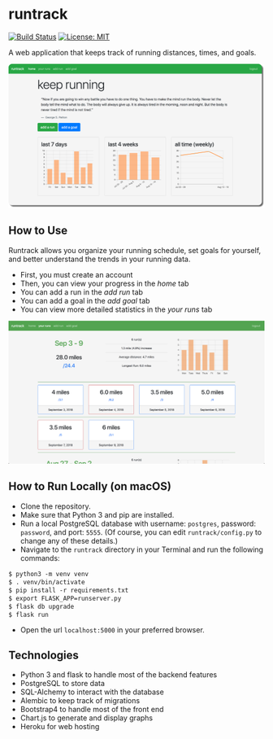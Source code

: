 # runtrack
[![Build Status](https://travis-ci.com/horeilly1101/runtrack.svg?branch=master)](https://travis-ci.com/horeilly1101/runtrack)
[![License: MIT](https://img.shields.io/badge/License-MIT-yellow.svg)](https://opensource.org/licenses/MIT)

A web application that keeps track of running distances, times, and goals.

![dashboard](pictures/home.png)

## How to Use

Runtrack allows you organize your running schedule, set goals for yourself, and better understand the trends in your running data.

- First, you must create an account
- Then, you can view your progress in the *home* tab
- You can add a run in the *add run* tab
- You can add a goal in the *add goal* tab
- You can view more detailed statistics in the *your runs* tab

![dashboard](pictures/runs.png)

## How to Run Locally (on macOS)
- Clone the repository.
- Make sure that Python 3 and pip are installed.
- Run a local PostgreSQL database with username: `postgres`, password: `password`, and port: `5555`.  (Of course, you can edit `runtrack/config.py` to change any of these details.)
- Navigate to the `runtrack` directory in your Terminal and run the following commands:
```
$ python3 -m venv venv
$ . venv/bin/activate
$ pip install -r requirements.txt
$ export FLASK_APP=runserver.py
$ flask db upgrade
$ flask run
 ```
- Open the url `localhost:5000` in your preferred browser.

## Technologies
- Python 3 and flask to handle most of the backend features
- PostgreSQL to store data
- SQL-Alchemy to interact with the database
- Alembic to keep track of migrations
- Bootstrap4 to handle most of the front end
- Chart.js to generate and display graphs
- Heroku for web hosting